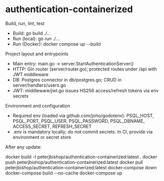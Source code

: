 # authentication-containerized

Build, run, lint, test
- Build: go build ./...
- Run (local): go run ./...
- Run (Docker): docker compose up --build

Project layout and entrypoints
- Main entry: main.go -> server.StartAuthenticationServer()
- HTTP: Gin router (server/router.go); protected routes under /api with JWT middleware
- DB: Postgres connector in db/postgres.go; CRUD in server/handlers/users.go
- JWT: middleware/jwt.go issues HS256 access/refresh tokens via env secrets

Environment and configuration
- Required env (loaded via github.com/joho/godotenv): PSQL_HOST, PSQL_PORT, PSQL_USER, PSQL_PASSWORD, PSQL_DBNAME, ACCESS_SECRET, REFRESH_SECRET
- .env is mandatory locally; do not commit secrets. In CI, provide via environment or secret store

After any update:

docker build -t peterjbishop/authentication-containerized:latest .
docker push peterjbishop/authentication-containerized:latest
docker pull peterjbishop/authentication-containerized:latest
docker-compose down 
docker-compose build --no-cache 
docker-compose up